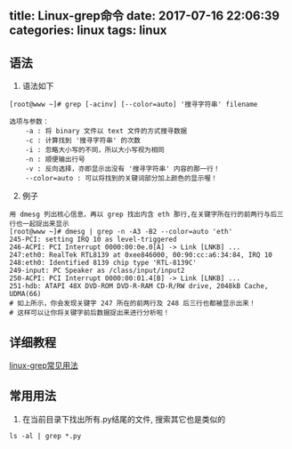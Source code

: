 title: Linux-grep命令
date: 2017-07-16 22:06:39
categories: linux
tags: linux
---

## 语法

1. 语法如下
```
[root@www ~]# grep [-acinv] [--color=auto] '搜寻字符串' filename

选项与参数：
    -a : 将 binary 文件以 text 文件的方式搜寻数据
    -c : 计算找到 '搜寻字符串' 的次数
    -i : 忽略大小写的不同，所以大小写视为相同
    -n : 顺便输出行号
    -v : 反向选择，亦即显示出没有 '搜寻字符串' 内容的那一行！
    --color=auto : 可以将找到的关键词部分加上颜色的显示喔！
```

<!--more-->

2. 例子
```
用 dmesg 列出核心信息，再以 grep 找出内含 eth 那行,在关键字所在行的前两行与后三行也一起捉出来显示
[root@www ~]# dmesg | grep -n -A3 -B2 --color=auto 'eth'
245-PCI: setting IRQ 10 as level-triggered
246-ACPI: PCI Interrupt 0000:00:0e.0[A] -> Link [LNKB] ...
247:eth0: RealTek RTL8139 at 0xee846000, 00:90:cc:a6:34:84, IRQ 10
248:eth0: Identified 8139 chip type 'RTL-8139C'
249-input: PC Speaker as /class/input/input2
250-ACPI: PCI Interrupt 0000:00:01.4[B] -> Link [LNKB] ...
251-hdb: ATAPI 48X DVD-ROM DVD-R-RAM CD-R/RW drive, 2048kB Cache, UDMA(66)
# 如上所示，你会发现关键字 247 所在的前两行及 248 后三行也都被显示出来！
# 这样可以让你将关键字前后数据捉出来进行分析啦！
```

## 详细教程

[linux-grep常见用法](http://www.cnblogs.com/ggjucheng/archive/2013/01/13/2856896.html)

## 常用用法

1. 在当前目录下找出所有.py结尾的文件, 搜索其它也是类似的
```
ls -al | grep *.py
```

